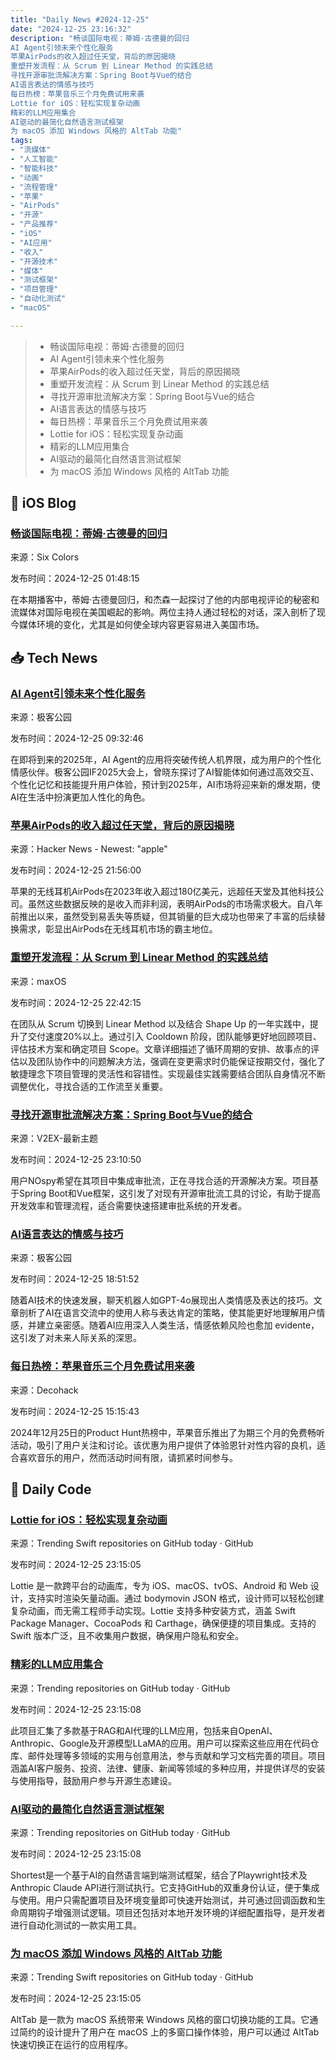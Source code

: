 ```yaml
---
title: "Daily News #2024-12-25"
date: "2024-12-25 23:16:32"
description: "畅谈国际电视：蒂姆·古德曼的回归
AI Agent引领未来个性化服务
苹果AirPods的收入超过任天堂，背后的原因揭晓
重塑开发流程：从 Scrum 到 Linear Method 的实践总结
寻找开源审批流解决方案：Spring Boot与Vue的结合
AI语言表达的情感与技巧
每日热榜：苹果音乐三个月免费试用来袭
Lottie for iOS：轻松实现复杂动画
精彩的LLM应用集合
AI驱动的最简化自然语言测试框架
为 macOS 添加 Windows 风格的 AltTab 功能"
tags: 
- "流媒体"
- "人工智能"
- "智能科技"
- "动画"
- "流程管理"
- "苹果"
- "AirPods"
- "开源"
- "产品推荐"
- "iOS"
- "AI应用"
- "收入"
- "开源技术"
- "媒体"
- "测试框架"
- "项目管理"
- "自动化测试"
- "macOS"

---
```


> - 畅谈国际电视：蒂姆·古德曼的回归
> - AI Agent引领未来个性化服务
> - 苹果AirPods的收入超过任天堂，背后的原因揭晓
> - 重塑开发流程：从 Scrum 到 Linear Method 的实践总结
> - 寻找开源审批流解决方案：Spring Boot与Vue的结合
> - AI语言表达的情感与技巧
> - 每日热榜：苹果音乐三个月免费试用来袭
> - Lottie for iOS：轻松实现复杂动画
> - 精彩的LLM应用集合
> - AI驱动的最简化自然语言测试框架
> - 为 macOS 添加 Windows 风格的 AltTab 功能

## 🍎 iOS Blog

### [畅谈国际电视：蒂姆·古德曼的回归](https://sixcolors.com/podcast/2024/12/downstream-85-a-holiday-visit-from-tim-goodman/)

来源：Six Colors

发布时间：2024-12-25 01:48:15

在本期播客中，蒂姆·古德曼回归，和杰森一起探讨了他的内部电视评论的秘密和流媒体对国际电视在美国崛起的影响。两位主持人通过轻松的对话，深入剖析了现今媒体环境的变化，尤其是如何使全球内容更容易进入美国市场。

## 📥 Tech News

### [AI Agent引领未来个性化服务](http://www.geekpark.net/news/344613)

来源：极客公园

发布时间：2024-12-25 09:32:46

在即将到来的2025年，AI Agent的应用将突破传统人机界限，成为用户的个性化情感伙伴。极客公园IF2025大会上，曾晓东探讨了AI智能体如何通过高效交互、个性化记忆和技能提升用户体验，预计到2025年，AI市场将迎来新的爆发期，使AI在生活中扮演更加人性化的角色。

### [苹果AirPods的收入超过任天堂，背后的原因揭晓](https://www.pcmag.com/articles/apples-airpods-made-more-money-than-nintendo-last-year)

来源：Hacker News - Newest: "apple"

发布时间：2024-12-25 21:56:00

苹果的无线耳机AirPods在2023年收入超过180亿美元，远超任天堂及其他科技公司。虽然这些数据反映的是收入而非利润，表明AirPods的市场需求极大。自八年前推出以来，虽然受到易丢失等质疑，但其销量的巨大成功也带来了丰富的后续替换需求，彰显出AirPods在无线耳机市场的霸主地位。

### [重塑开发流程：从 Scrum 到 Linear Method 的实践总结](https://maxoxo.me/from-scrum-to-linear-method/)

来源：maxOS

发布时间：2024-12-25 22:42:15

在团队从 Scrum 切换到 Linear Method 以及结合 Shape Up 的一年实践中，提升了交付速度20%以上。通过引入 Cooldown 阶段，团队能够更好地回顾项目、评估技术方案和确定项目 Scope。文章详细描述了循环周期的安排、故事点的评估以及团队协作中的问题解决方法，强调在变更需求时仍能保证按期交付，强化了敏捷理念下项目管理的灵活性和容错性。实现最佳实践需要结合团队自身情况不断调整优化，寻找合适的工作流至关重要。

### [寻找开源审批流解决方案：Spring Boot与Vue的结合](https://www.v2ex.com/t/1100314)

来源：V2EX-最新主题

发布时间：2024-12-25 23:10:50

用户NOspy希望在其项目中集成审批流，正在寻找合适的开源解决方案。项目基于Spring Boot和Vue框架，这引发了对现有开源审批流工具的讨论，有助于提高开发效率和管理流程，适合需要快速搭建审批系统的开发者。

### [AI语言表达的情感与技巧](http://www.geekpark.net/news/344644)

来源：极客公园

发布时间：2024-12-25 18:51:52

随着AI技术的快速发展，聊天机器人如GPT-4o展现出人类情感及表达的技巧。文章剖析了AI在语言交流中的使用人称与表达肯定的策略，使其能更好地理解用户情感，并建立亲密感。随着AI应用深入人类生活，情感依赖风险也愈加 evidente，这引发了对未来人际关系的深思。

### [每日热榜：苹果音乐三个月免费试用来袭](https://decohack.com/producthunt-daily-2024-12-25/)

来源：Decohack

发布时间：2024-12-25 15:15:43

2024年12月25日的Product Hunt热榜中，苹果音乐推出了为期三个月的免费畅听活动，吸引了用户关注和讨论。该优惠为用户提供了体验恩针对性内容的良机，适合喜欢音乐的用户，然而活动时间有限，请抓紧时间参与。

## 💾 Daily Code

### [Lottie for iOS：轻松实现复杂动画](https://github.com/airbnb/lottie-ios)

来源：Trending Swift repositories on GitHub today · GitHub

发布时间：2024-12-25 23:15:05

Lottie 是一款跨平台的动画库，专为 iOS、macOS、tvOS、Android 和 Web 设计，支持实时渲染矢量动画。通过 bodymovin JSON 格式，设计师可以轻松创建复杂动画，而无需工程师手动实现。Lottie 支持多种安装方式，涵盖 Swift Package Manager、CocoaPods 和 Carthage，确保便捷的项目集成。支持的 Swift 版本广泛，且不收集用户数据，确保用户隐私和安全。

### [精彩的LLM应用集合](https://github.com/Shubhamsaboo/awesome-llm-apps)

来源：Trending repositories on GitHub today · GitHub

发布时间：2024-12-25 23:15:08

此项目汇集了多款基于RAG和AI代理的LLM应用，包括来自OpenAI、Anthropic、Google及开源模型LLaMA的应用。用户可以探索这些应用在代码仓库、邮件处理等多领域的实用与创意用法，参与贡献和学习文档完善的项目。项目涵盖AI客户服务、投资、法律、健康、新闻等领域的多种应用，并提供详尽的安装与使用指导，鼓励用户参与开源生态建设。

### [AI驱动的最简化自然语言测试框架](https://github.com/anti-work/shortest)

来源：Trending repositories on GitHub today · GitHub

发布时间：2024-12-25 23:15:08

Shortest是一个基于AI的自然语言端到端测试框架，结合了Playwright技术及Anthropic Claude API进行测试执行。它支持GitHub的双重身份认证，便于集成与使用。用户只需配置项目及环境变量即可快速开始测试，并可通过回调函数和生命周期钩子增强测试逻辑。项目还包括对本地开发环境的详细配置指导，是开发者进行自动化测试的一款实用工具。

### [为 macOS 添加 Windows 风格的 AltTab 功能](https://github.com/lwouis/alt-tab-macos)

来源：Trending Swift repositories on GitHub today · GitHub

发布时间：2024-12-25 23:15:05

AltTab 是一款为 macOS 系统带来 Windows 风格的窗口切换功能的工具。它通过简约的设计提升了用户在 macOS 上的多窗口操作体验，用户可以通过 AltTab 快速切换正在运行的应用程序。
